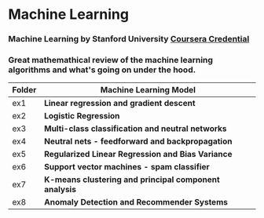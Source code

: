 # Machine Learning

### Machine Learning by Stanford University [Coursera Credential](https://www.coursera.org/account/accomplishments/certificate/KEMQQYD2WV2R) 

### Great mathemathical review of the machine learning algorithms and what's going on under the hood. 

| Folder  	| Machine Learning Model  	|
|---	|---	|
| ex1  	| **Linear regression and gradient descent**  	|
| ex2  	| **Logistic Regression**  	|
| ex3  	| **Multi-class classification and neutral networks**  	|
| ex4  	| **Neutral nets - feedforward and backpropagation**  	|
| ex5  	| **Regularized Linear Regression and Bias Variance**  	|
| ex6  	| **Support vector machines - spam classifier**  	|
| ex7  	| **K-means clustering and principal component analysis**  	|
| ex8  	| **Anomaly Detection and Recommender Systems**  	|
